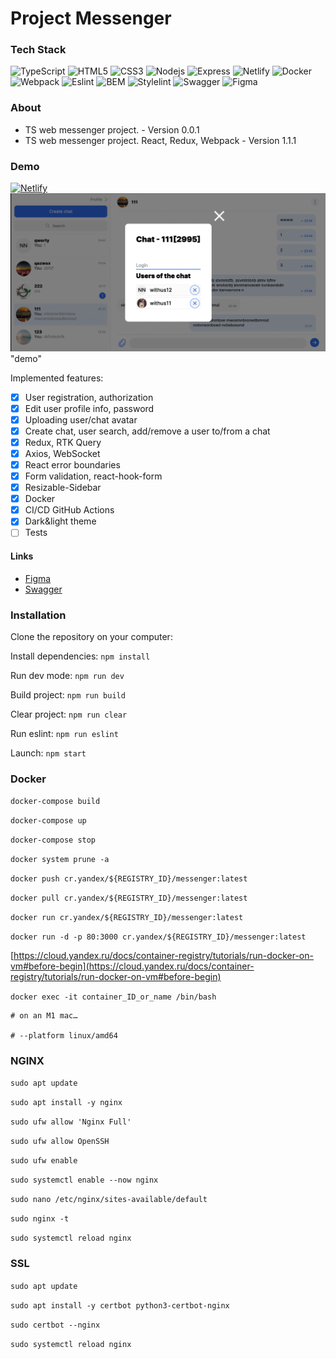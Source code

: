 
# Project Messenger
### Tech Stack
![TypeScript](https://img.shields.io/badge/-JavaScript-black?style=flat-square&logo=typescript)
![HTML5](https://img.shields.io/badge/-HTML5-black?style=flat-square&logo=html5&logoColor=white)
![CSS3](https://img.shields.io/badge/-CSS3-black?style=flat-square&logo=css3)
![Nodejs](https://img.shields.io/badge/-Nodejs-black?style=flat-square&logo=Node.js)
![Express](https://img.shields.io/badge/-Express-black?style=flat-square&logo=express)
![Netlify](https://img.shields.io/badge/-Netlify-black?style=flat-square&logo=netlify)
![Docker](https://img.shields.io/badge/-Docker-black?style=flat-square&logo=docker)
![Webpack](https://img.shields.io/badge/-Webpack-black?style=flat-square&logo=webpack)
![Eslint](https://img.shields.io/badge/-Eslint-black?style=flat-square&logo=eslint)
![BEM](https://img.shields.io/badge/-BEM-black?style=flat-square&logo=bem)
![Stylelint](https://img.shields.io/badge/-Stylelint-black?style=flat-square&logo=stylelint)
![Swagger](https://img.shields.io/badge/-Swagger-black?style=flat-square&logo=swagger)
![Figma](https://img.shields.io/badge/-Figma-black?style=flat-square&logo=figma)

### About
* TS web messenger project. - Version 0.0.1
* TS web messenger project. React, Redux, Webpack - Version 1.1.1

### Demo
[![Netlify](https://img.shields.io/badge/-Netlify-black?style=flat-square&logo=netlify)](https://velvety-babka-2aac37.netlify.app/)
![Alt-text](https://github.com/bmazurme/messenger/blob/main/src/images/cover.png) "demo"

Implemented features:
- [X] User registration, authorization
- [X] Edit user profile info, password
- [X] Uploading user/chat avatar
- [X] Create chat, user search, add/remove a user to/from a chat
- [X] Redux, RTK Query
- [X] Axios, WebSocket
- [X] React error boundaries
- [X] Form validation, react-hook-form
- [X] Resizable-Sidebar
- [X] Docker
- [X] CI/CD GitHub Actions
- [X] Dark&light theme
- [ ] Tests

#### Links
- [Figma](https://www.figma.com/file/24EUnEHGEDNLdOcxg7ULwV/Chat?node-id=0%3A1)
- [Swagger](https://ya-praktikum.tech/api/v2/swagger/)

### Installation
Clone the repository on your computer:

Install dependencies: `npm install`

Run dev mode: `npm run dev`

Build project: `npm run build`

Clear project: `npm run clear`

Run eslint: `npm run eslint`

Launch: `npm start`

### Docker

`docker-compose build`

`docker-compose up`

`docker-compose stop`

`docker system prune -a`

`docker push cr.yandex/${REGISTRY_ID}/messenger:latest`

`docker pull cr.yandex/${REGISTRY_ID}/messenger:latest`

`docker run cr.yandex/${REGISTRY_ID}/messenger:latest`

`docker run -d -p 80:3000 cr.yandex/${REGISTRY_ID}/messenger:latest`

[https://cloud.yandex.ru/docs/container-registry/tutorials/run-docker-on-vm#before-begin](https://cloud.yandex.ru/docs/container-registry/tutorials/run-docker-on-vm#before-begin)

`docker exec -it container_ID_or_name /bin/bash`

```
# on an M1 mac…

# --platform linux/amd64
```
### NGINX

`sudo apt update`

`sudo apt install -y nginx`

`sudo ufw allow 'Nginx Full'`

`sudo ufw allow OpenSSH`

`sudo ufw enable`

`sudo systemctl enable --now nginx`

`sudo nano /etc/nginx/sites-available/default`

`sudo nginx -t`

`sudo systemctl reload nginx`

### SSL

`sudo apt update`

`sudo apt install -y certbot python3-certbot-nginx`

`sudo certbot --nginx`

`sudo systemctl reload nginx`
